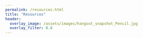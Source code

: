 ```yaml
---
permalink: /resources.html
title: "Resources"
header:
  overlay_image: /assets/images/hangout_snapshot_Pencil.jpg
  overlay_filter: 0.8
---
```


